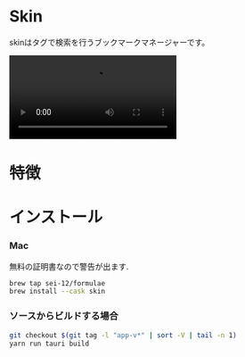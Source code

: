 # Skin
skinはタグで検索を行うブックマークマネージャーです。

![sample](https://github.com/sei-12/skin/blob/development/assets/readme1.mov)

# 特徴

# インストール

### Mac
無料の証明書なので警告が出ます.<br>
```sh
brew tap sei-12/formulae
brew install --cask skin
```

### ソースからビルドする場合
```sh
git checkout $(git tag -l "app-v*" | sort -V | tail -n 1)
yarn run tauri build
```